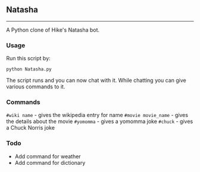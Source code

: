 ## Natasha ##

----------
A Python clone of Hike's Natasha bot.

### Usage ###
Run this script by:
```
python Natasha.py

```
The script runs and you can now chat with it. While chatting you can give various commands to it.

### Commands ###
```#wiki name``` - gives the wikipedia entry for name
```#movie movie_name``` - gives the details about the movie
```#yomomma``` - gives a yomomma joke
```#chuck``` - gives a Chuck Norris joke

### Todo ###
- Add command for weather
- Add command for dictionary